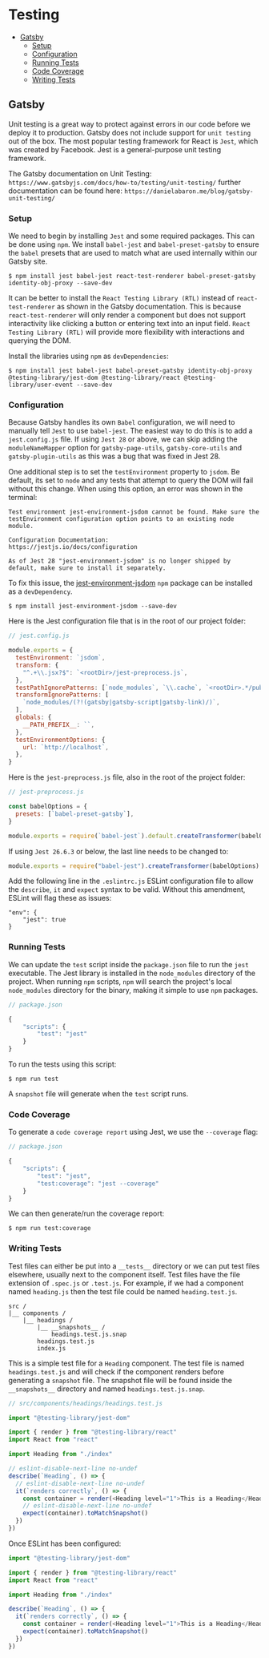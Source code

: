 # Testing

+ [Gatsby](#gatsby)
    + [Setup](#setup)
    + [Configuration](#configuration)
    + [Running Tests](#running-tests)
    + [Code Coverage](#code-coverage)
    + [Writing Tests](#writing-tests)

## Gatsby
Unit testing is a great way to protect against errors in our code before we deploy it to production. Gatsby does not include support for `unit testing` out of the box. The most popular testing framework for React is `Jest`, which was created by Facebook. Jest is a general-purpose unit testing framework.

The Gatsby documentation on Unit Testing: `https://www.gatsbyjs.com/docs/how-to/testing/unit-testing/` further documentation can be found here: `https://danielabaron.me/blog/gatsby-unit-testing/`

### Setup
We need to begin by installing `Jest` and some required packages. This can be done using `npm`. We install `babel-jest` and `babel-preset-gatsby` to ensure the `babel` presets that are used to match what are used internally within our Gatsby site. 

```shell
$ npm install jest babel-jest react-test-renderer babel-preset-gatsby identity-obj-proxy --save-dev
```

It can be better to install the `React Testing Library (RTL)` instead of `react-test-renderer` as shown in the Gatsby documentation. This is because `react-test-renderer` will only render a component but does not support interactivity like clicking a button or entering text into an input field. `React Testing Library (RTL)` will provide more flexibility with interactions and querying the DOM.

Install the libraries using `npm` as `devDependencies`:

```shell
$ npm install jest babel-jest babel-preset-gatsby identity-obj-proxy @testing-library/jest-dom @testing-library/react @testing-library/user-event --save-dev
```

### Configuration
Because Gatsby handles its own `Babel` configuration, we will need to manually tell `Jest` to use `babel-jest`. The easiest way to do this is to add a `jest.config.js` file. If using `Jest 28` or above, we can skip adding the `moduleNameMapper` option for `gatsby-page-utils`, `gatsby-core-utils` and `gatsby-plugin-utils` as this was a bug that was fixed in Jest 28.

One additional step is to set the `testEnvironment` property to `jsdom`. Be default, its set to `node` and any tests that attempt to query the DOM will fail without this change. When using this option, an error was shown in the terminal:

```shell
Test environment jest-environment-jsdom cannot be found. Make sure the testEnvironment configuration option points to an existing node module.

Configuration Documentation:
https://jestjs.io/docs/configuration

As of Jest 28 "jest-environment-jsdom" is no longer shipped by default, make sure to install it separately.
```

To fix this issue, the [jest-environment-jsdom](https://www.npmjs.com/package/jest-environment-jsdom) `npm` package can be installed as a `devDependency`.

```shell
$ npm install jest-environment-jsdom --save-dev
```

Here is the Jest configuration file that is in the root of our project folder:

```javascript
// jest.config.js

module.exports = {
  testEnvironment: `jsdom`,
  transform: {
    "^.+\\.jsx?$": `<rootDir>/jest-preprocess.js`,
  },
  testPathIgnorePatterns: [`node_modules`, `\\.cache`, `<rootDir>.*/public`],
  transformIgnorePatterns: [
    `node_modules/(?!(gatsby|gatsby-script|gatsby-link)/)`,
  ],
  globals: {
    __PATH_PREFIX__: ``,
  },
  testEnvironmentOptions: {
    url: `http://localhost`,
  },
}
```

Here is the `jest-preprocess.js` file, also in the root of the project folder:

```javascript
// jest-preprocess.js

const babelOptions = {
  presets: [`babel-preset-gatsby`],
}

module.exports = require(`babel-jest`).default.createTransformer(babelOptions)
```

If using `Jest 26.6.3` or below, the last line needs to be changed to:

```javascript
module.exports = require("babel-jest").createTransformer(babelOptions)
```

Add the following line in the `.eslintrc.js` ESLint configuration file to allow the `describe`, `it` and `expect` syntax to be valid. Without this amendment, ESLint will flag these as issues:

```
"env": {
    "jest": true
}
```

### Running Tests
We can update the `test` script inside the `package.json` file to run the `jest` executable. The Jest library is installed in the `node_modules` directory of the project. When running `npm` scripts, `npm` will search the project's local `node_modules` directory for the binary, making it simple to use `npm` packages.

```javascript
// package.json

{
    "scripts": {
        "test": "jest"
    }
}
```

To run the tests using this script:

```shell
$ npm run test
```

A `snapshot` file will generate when the `test` script runs.

### Code Coverage
To generate a `code coverage report` using Jest, we use the `--coverage` flag:

```javascript
// package.json

{
    "scripts": {
        "test": "jest",
        "test:coverage": "jest --coverage"
    }
}
```

We can then generate/run the coverage report:

```shell
$ npm run test:coverage
```

### Writing Tests
Test files can either be put into a `__tests__` directory or we can put test files elsewhere, usually next to the component itself. Test files have the file extension of `.spec.js` or `.test.js`. For example, if we had a component named `heading.js` then the test file could be named `heading.test.js`.

```
src /
|__ components /
    |__ headings /
        |__ __snapshots__ /
            headings.test.js.snap
        headings.test.js
        index.js
```

This is a simple test file for a `Heading` component. The test file is named `headings.test.js` and will check if the component renders before generating a `snapshot` file. The snapshot file will be found inside the `__snapshots__` directory and named `headings.test.js.snap`.

```javascript
// src/components/headings/headings.test.js

import "@testing-library/jest-dom"

import { render } from "@testing-library/react"
import React from "react"

import Heading from "./index"

// eslint-disable-next-line no-undef
describe(`Heading`, () => {
  // eslint-disable-next-line no-undef
  it(`renders correctly`, () => {
    const container = render(<Heading level="1">This is a Heading</Heading>)
    // eslint-disable-next-line no-undef
    expect(container).toMatchSnapshot()
  })
})
```

Once ESLint has been configured:

```javascript
import "@testing-library/jest-dom"

import { render } from "@testing-library/react"
import React from "react"

import Heading from "./index"

describe(`Heading`, () => {
  it(`renders correctly`, () => {
    const container = render(<Heading level="1">This is a Heading</Heading>)
    expect(container).toMatchSnapshot()
  })
})
```

